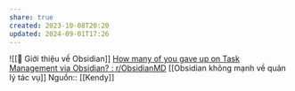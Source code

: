 ```yaml
---
share: true
created: 2023-10-08T20:20
updated: 2024-09-01T17:26
---
```

![[💎 Giới thiệu về Obsidian]]
[How many of you gave up on Task Management via Obsidian? : r/ObsidianMD](https://www.reddit.com/r/ObsidianMD/comments/1dha073/how_many_of_you_gave_up_on_task_management_via/)
[[Obsidian không mạnh về quản lý tác vụ]]
Nguồn:: [[Kendy]]